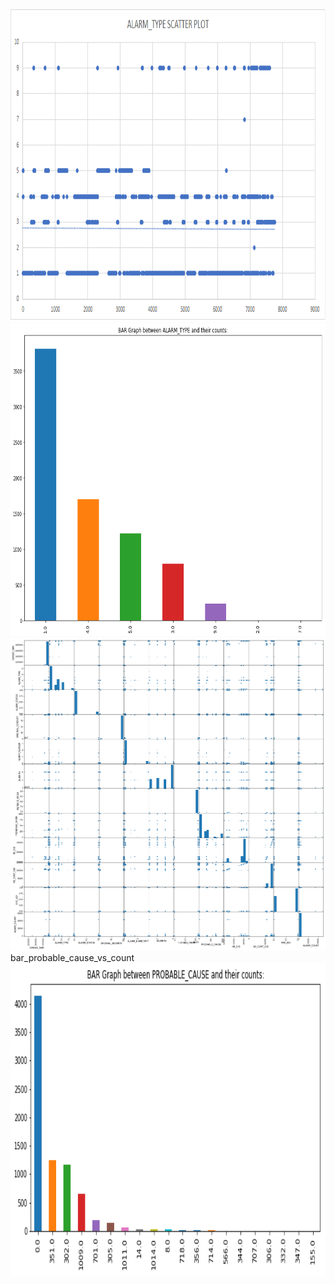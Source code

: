 <img width="900" height="500" src="images/alarm_type_scatter.png">

<img width="900" height="500" src="images/bar_alarm_type_vs_count.png">

<img width="900" height="500" src="images/corelation_graph.png">
bar_probable_cause_vs_count
<img width="900" height="500" src="images/bar_probable_cause_vs_count.png">
